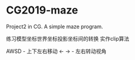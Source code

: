 # CG2019-maze
Project2 in CG. A simple maze program.

练习模型坐标世界坐标投影坐标间的转换
实作clip算法

AWSD  - 上下左右移动
<- -> - 左右转动视角
